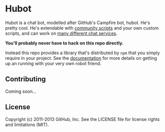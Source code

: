 # Hubot

Hubot is a chat bot, modelled after GitHub's Campfire bot, hubot. He's pretty cool. He's extendable with [community scripts](https://github.com/github/hubot-scripts) and your own custom scripts, and can work on [many different chat services](docs/adapters.md).

**You'll probably never have to hack on this repo directly.**

Instead this repo provides a library that's distributed by `npm` that you
simply require in your project.  See the [documentation](docs/README.md) for more details on getting up an running with your very own robot friend.

## Contributing

Coming soon...

## License

Copyright (c) 2011-2013 GitHub, Inc. See the LICENSE file for license rights and
limitations (MIT).
